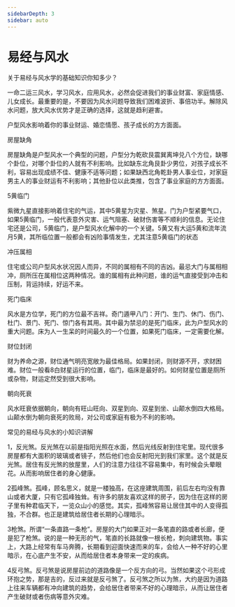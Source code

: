 ```yaml
---
sidebarDepth: 3
sidebar: auto
---
```


# 易经与风水

关于易经与风水学的基础知识你知多少？

一命二运三风水，学习风水，应用风水，必然会促进我们的事业财富、家庭情感、儿女成长。最重要的是，不要因为风水问题导致我们困难波折、事倍功半。解除风水问题，放大风水优势才是正确的选择，这就是趋利避害。

户型风水影响着你的事业财运、婚恋情愿、孩子成长的方方面面。

房屋缺角

房屋缺角是户型风水一个典型的问题，户型分为乾砍艮震巽离坤兑八个方位，缺哪个卦位，对哪个卦位的人就有不利影响。比如缺东北角艮卦少男位，对孩子成长不利，容易出现成绩不佳、健康不适等问题；如果缺西北角乾卦男人事业位，对家庭男主人的事业财运有不利影响；其他卦位以此类推，包含了事业家庭的方方面面。

5黄临门

紫微九星直接影响着住宅的气运，其中5黄星为灾星、煞星。门为户型紧要气口，如果5黄临门，一般代表意外灾害、运气阻塞、破财伤害等不顺利的信息。无论住宅还是公司，5黄临门，是户型风水化解中的一个关键。5黄又有大运5黄和流年流月5黄，其所临位置一般都会有凶险事情发生，尤其注意5黄临门的状态

冲压属相

住宅或公司户型风水状况因人而异，不同的属相有不同的吉凶。最忌大门与属相相冲，厕所压在属相位这两种情况。谁的属相有此种问题，谁的运气直接受到冲击和压制，背运持续，好运不来。

死门临床

风水是方位学，死门的方位最不吉祥。奇门遁甲八门：开门、生门、休门、伤门、杜门、景门、死门、惊门各有其用。其中最为禁忌的是死门临床，此为户型风水的重大问题。床为人一生呆的时间最久的一个位置，如果死门临床，一定需要化解。

财位封闭

财为养命之源，财位通气明亮宽敞为最佳格局。如果封闭，则财源不开，求财困难。财位一般看8白财星运行的位置，临门，临床是最好的。如何财星位置是厕所或杂物，财运定然受到很大影响。

朝向死衰

风水旺衰依据朝向，朝向有旺山旺向、双星到向、双星到坐、山颠水倒四大格局。山颠水倒为朝向衰死的败局，对公司或家庭有极为不利的影响。

常见的易经与风水的小知识讲解

1，反光煞。反光煞在以前是指阳光照在水面，然后光线反射到住宅里。现代很多房屋都有大面积的玻璃或者镜子，然后他们也会反射阳光到我们家里。这个就是反光煞。居住有反光煞的放屋里，人们的注意力往往不容易集中，有时候会头晕眼花。从而影响居住者的身心健康。

2孤峰煞。孤峰，顾名思义，就是一楼独高，在这座建筑周围，前后左右均没有靠山或者大厦，只有它孤峰独耸。有许多的朋友喜欢这样的房子，因为住在这样的房子里有种君临天下，一览众山小的感觉。其实，孤峰煞容易让居住其中的人变得孤独，不合群。也正是建筑给居住者长期的心理暗示。

3枪煞。所谓“一条直路一条枪”。房屋的大门如果正对一条笔直的路或者长廊，便是犯了枪煞。说的是一种无形的气，笔直的长路就像一根长枪，刺向建筑物。事实上，大路上经常有车马奔腾，长期看到迎面快速而来的车，会给人一种不好的心里暗示，在心底产生不安，从而给居住者本身带来一定的疾病。

4反弓煞。反弓煞是说房屋前边的道路像是一个反方向的弓。当然如果这个弓形成环抱之势，那是吉的，反过来就是反弓煞了。反弓煞之所以为煞，大约是因为道路上往来车辆都有冲向建筑的趋势，会给居住者带来不好的心理暗示，从而让居住者产生破财或者伤病等意外灾难。
